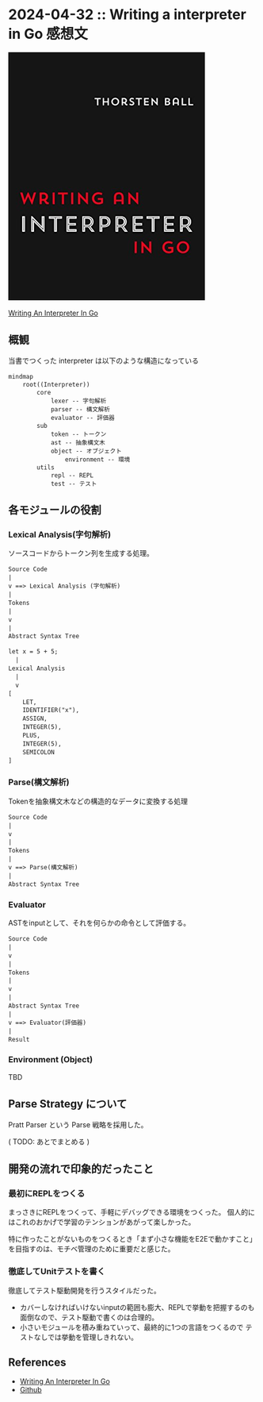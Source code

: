 # 2024-04-32 :: Writing a interpreter in Go 感想文
![Writing An Interpreter In Go](./images/writing_an_interpreter_in_go.jpeg)

[Writing An Interpreter In Go](https://interpreterbook.com/)

## 概観

当書でつくった interpreter は以下のような構造になっている

```mermaid
mindmap
    root((Interpreter))
        core
            lexer -- 字句解析
            parser -- 構文解析 
            evaluator -- 評価器
        sub
            token -- トークン
            ast -- 抽象構文木
            object -- オブジェクト
                environment -- 環境
        utils
            repl -- REPL
            test -- テスト
```




## 各モジュールの役割
### Lexical Analysis(字句解析)

ソースコードからトークン列を生成する処理。

```txt
Source Code
|
v ==> Lexical Analysis (字句解析)
|
Tokens
|
v
|
Abstract Syntax Tree             
```


```txt
let x = 5 + 5;
  |
Lexical Analysis  
  |
  v
[
    LET,
    IDENTIFIER("x"),
    ASSIGN,
    INTEGER(5),
    PLUS,
    INTEGER(5),
    SEMICOLON
]
```


### Parse(構文解析)

Tokenを抽象構文木などの構造的なデータに変換する処理

```txt
Source Code
|
v
|
Tokens
|
v ==> Parse(構文解析)
|
Abstract Syntax Tree             
```



### Evaluator

ASTをinputとして、それを何らかの命令として評価する。


```txt
Source Code
|
v
|
Tokens
|
v
|
Abstract Syntax Tree             
|
v ==> Evaluator(評価器)
|
Result
```


### Environment (Object)
TBD

## Parse Strategy について

Pratt Parser という Parse 戦略を採用した。

( TODO: あとでまとめる )



## 開発の流れで印象的だったこと

### 最初にREPLをつくる
まっさきにREPLをつくって、手軽にデバッグできる環境をつくった。
個人的にはこれのおかげで学習のテンションがあがって楽しかった。

特に作ったことがないものをつくるとき「まず小さな機能をE2Eで動かすこと」を目指すのは、モチベ管理のために重要だと感じた。


### 徹底してUnitテストを書く
徹底してテスト駆動開発を行うスタイルだった。

- カバーしなければいけないinputの範囲も膨大、REPLで挙動を把握するのも面倒なので、テスト駆動で書くのは合理的。
- 小さいモジュールを積み重ねていって、最終的に1つの言語をつくるので テストなしでは挙動を管理しきれない。


## References
- [Writing An Interpreter In Go](https://interpreterbook.com/)
- [Github](https://github.com/mori5321/monkey)
